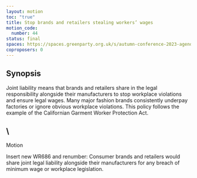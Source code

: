 ```yaml
---
layout: motion
toc: "true"
title: Stop brands and retailers stealing workers’ wages
motion_code:
  number: 44
status: final
spaces: https://spaces.greenparty.org.uk/s/autumn-conference-2023-agenda-forum/post/post/view?id=11039
coproposers: 0
---
```

## Synopsis

Joint liability means that brands and retailers share in the legal responsibility alongside their manufacturers to stop workplace violations and ensure legal wages. Many major fashion brands consistently underpay factories or ignore obvious workplace violations. This policy follows the example of the Californian Garment Worker Protection Act.

## \
Motion

Insert new WR686 and renumber: Consumer brands and retailers would share joint legal liability alongside their manufacturers for any breach of minimum wage or workplace legislation.